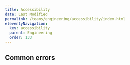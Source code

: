 ```yaml
---
title: Accessibility
date: Last Modified 
permalink: /teams/engineering/accessibility/index.html
eleventyNavigation:
  key: accessibility
  parent: Engineering
  order: 133
---
```



## Common errors



